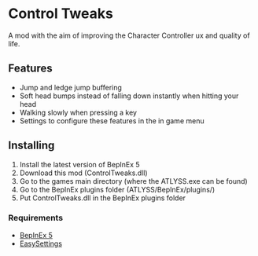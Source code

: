 # Control Tweaks

A mod with the aim of improving the Character Controller ux and quality of life.

## Features

- Jump and ledge jump buffering
- Soft head bumps instead of falling down instantly when hitting your head
- Walking slowly when pressing a key
- Settings to configure these features in the in game menu

## Installing

1. Install the latest version of BepInEx 5
2. Download this mod (ControlTweaks.dll)
3. Go to the games main directory (where the ATLYSS.exe can be found)
4. Go to the BepInEx plugins folder (ATLYSS/BepInEx/plugins/)
5. Put ControlTweaks.dll in the BepInEx plugins folder

### Requirements

- [BepInEx 5](https://github.com/BepInEx/BepInEx)
- [EasySettings](https://github.com/Nestorboy/ATLYSS-EasySettings/)

